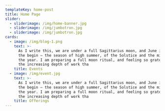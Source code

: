 ```yaml
---
templateKey: home-post
title: Home Page
slider:
  - sliderimage: /img/home-banner.jpg
  - sliderimage: /img/jumbotron.jpg
  - sliderimage: /img/jumbotron.jpg
cards:
  - image: /img/blog-1.png
    text: >-
      As I write this, we are under a full Sagittarius moon, and June is about
      the begin – the season of high summer, of the Solstice and the midpoint of
      the year. I am preparing a full moon ritual, and feeling so grateful for
      the increasing depth of work tha
    title: Events
  - image: /img/event.jpg
    text: >-
      As I write this, we are under a full Sagittarius moon, and June is about
      the begin – the season of high summer, of the Solstice and the midpoint of
      the year. I am preparing a full moon ritual, and feeling so grateful for
      the increasing depth of work tha
    title: Offerings
---
```


